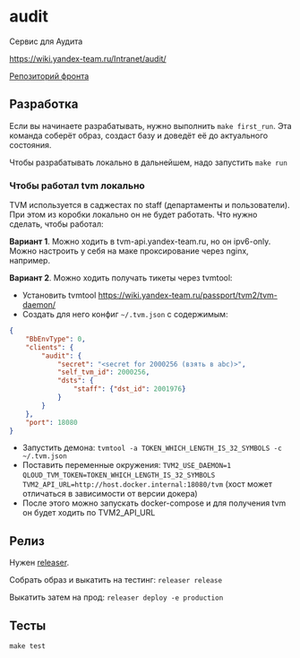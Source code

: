 # audit
Сервис для Аудита

https://wiki.yandex-team.ru/Intranet/audit/

[Репозиторий фронта](https://github.yandex-team.ru/tools/audit-static)

## Разработка

Если вы начинаете разрабатывать, нужно выполнить `make first_run`.
Эта команда соберёт образ, создаст базу и доведёт её до актуального состояния.

Чтобы разрабатывать локально в дальнейшем, надо запустить `make run`

### Чтобы работал tvm локально
TVM используется в саджестах по staff (департаменты и пользователи).
При этом из коробки локально он не будет работать. Что нужно сделать, чтобы работал:

**Вариант 1**. Можно ходить в tvm-api.yandex-team.ru, но он ipv6-only. Можно настроить у себя на маке проксирование через nginx, например.

**Вариант 2**. Можно ходить получать тикеты через tvmtool:
- Установить tvmtool https://wiki.yandex-team.ru/passport/tvm2/tvm-daemon/
- Создать для него конфиг ```~/.tvm.json``` с содержимым:
```json
{
    "BbEnvType": 0,
    "clients": {
        "audit": {
            "secret": "<secret for 2000256 (взять в abc)>",
            "self_tvm_id": 2000256,
            "dsts": {
                "staff": {"dst_id": 2001976}
            }
        }
    },
    "port": 18080
}
```
>
- Запустить демона: ```tvmtool -a TOKEN_WHICH_LENGTH_IS_32_SYMBOLS -c ~/.tvm.json```
- Поставить переменные окружения:
    ```TVM2_USE_DAEMON=1```
    ```QLOUD_TVM_TOKEN=TOKEN_WHICH_LENGTH_IS_32_SYMBOLS```
    ```TVM2_API_URL=http://host.docker.internal:18080/tvm``` (хост может отличаться в зависимости от версии докера)
- После этого можно запускать docker-compose и для получения tvm он будет ходить по TVM2_API_URL

## Релиз
Нужен [releaser](https://github.yandex-team.ru/tools/releaser).

Собрать образ и выкатить на тестинг:
`releaser release`

Выкатить затем на прод:
`releaser deploy -e production`

## Тесты

`make test`
